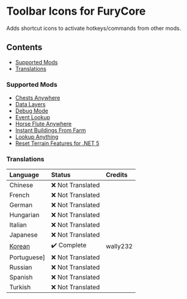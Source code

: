 ﻿# Toolbar Icons for FuryCore

Adds shortcut icons to activate hotkeys/commands from other mods.

## Contents

* [Supported Mods](#supported-mods)
* [Translations](#translations)

### Supported Mods

* [Chests Anywhere](https://www.nexusmods.com/stardewvalley/mods/518)
* [Data Layers](https://www.nexusmods.com/stardewvalley/mods/1691)
* [Debug Mode](https://www.nexusmods.com/stardewvalley/mods/679)
* [Event Lookup](https://www.nexusmods.com/stardewvalley/mods/8505)
* [Horse Flute Anywhere](https://www.nexusmods.com/stardewvalley/mods/7500)
* [Instant Buildings From Farm](https://www.nexusmods.com/stardewvalley/mods/2070)
* [Lookup Anything](https://www.nexusmods.com/stardewvalley/mods/541)
* [Reset Terrain Features for .NET 5](https://www.nexusmods.com/stardewvalley/mods/9350)

### Translations

| Language                                                           | Status            | Credits  |
|:-------------------------------------------------------------------|:------------------|:---------|
| Chinese                                                            | ❌️ Not Translated |          |
| French                                                             | ❌️ Not Translated |          |
| German                                                             | ❌️ Not Translated |          |
| Hungarian                                                          | ❌️ Not Translated |          |
| Italian                                                            | ❌️ Not Translated |          |
| Japanese                                                           | ❌️ Not Translated |          |
| [Korean](%5BCP%5D%20Toolbar%20Icons%20for%20FuryCore/i18n/ko.json) | ✔️ Complete       | wally232 |
| Portuguese]                                                        | ❌️ Not Translated |          |
| Russian                                                            | ❌️ Not Translated |          |
| Spanish                                                            | ❌️ Not Translated |          |
| Turkish                                                            | ❌️ Not Translated |          |